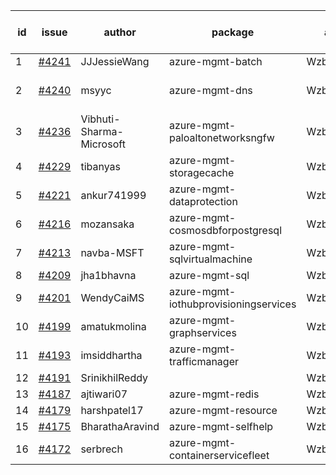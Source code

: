 | id | issue | author | package | assignee | bot advice | created date of issue | target release date | date from target |
| ------ | ------ | ------ | ------ | ------ | ------ | ------ | ------ | :-----: |
| 1 | [#4241](https://github.com/Azure/sdk-release-request/issues/4241) | JJJessieWang | azure-mgmt-batch | Wzb123456789 |  | 06-13 | 07-28 |  |
| 2 | [#4240](https://github.com/Azure/sdk-release-request/issues/4240) | msyyc | azure-mgmt-dns | Wzb123456789 | Attention to inconsistent tag | 06-13 | 07-28 |  |
| 3 | [#4236](https://github.com/Azure/sdk-release-request/issues/4236) | Vibhuti-Sharma-Microsoft | azure-mgmt-paloaltonetworksngfw | Wzb123456789 | new comment. | 06-09 | 07-14 |  |
| 4 | [#4229](https://github.com/Azure/sdk-release-request/issues/4229) | tibanyas | azure-mgmt-storagecache | Wzb123456789 |  | 06-08 | 06-23 |  |
| 5 | [#4221](https://github.com/Azure/sdk-release-request/issues/4221) | ankur741999 | azure-mgmt-dataprotection | Wzb123456789 |  | 05-31 | 06-23 |  |
| 6 | [#4216](https://github.com/Azure/sdk-release-request/issues/4216) | mozansaka | azure-mgmt-cosmosdbforpostgresql | Wzb123456789 | FirstBeta | 05-30 | 06-23 |  |
| 7 | [#4213](https://github.com/Azure/sdk-release-request/issues/4213) | navba-MSFT | azure-mgmt-sqlvirtualmachine | Wzb123456789 |  | 05-30 | 06-23 |  |
| 8 | [#4209](https://github.com/Azure/sdk-release-request/issues/4209) | jha1bhavna | azure-mgmt-sql | Wzb123456789 |  | 05-29 | 06-23 |  |
| 9 | [#4201](https://github.com/Azure/sdk-release-request/issues/4201) | WendyCaiMS | azure-mgmt-iothubprovisioningservices | Wzb123456789 |  | 05-25 | 06-23 |  |
| 10 | [#4199](https://github.com/Azure/sdk-release-request/issues/4199) | amatukmolina | azure-mgmt-graphservices | Wzb123456789 | FirstGA | 05-25 | 06-23 |  |
| 11 | [#4193](https://github.com/Azure/sdk-release-request/issues/4193) | imsiddhartha | azure-mgmt-trafficmanager | Wzb123456789 |  | 05-25 | 06-23 |  |
| 12 | [#4191](https://github.com/Azure/sdk-release-request/issues/4191) | SrinikhilReddy |  | Wzb123456789 |  | 05-23 | 06-23 |  |
| 13 | [#4187](https://github.com/Azure/sdk-release-request/issues/4187) | ajtiwari07 | azure-mgmt-redis | Wzb123456789 |  | 05-22 | 06-23 |  |
| 14 | [#4179](https://github.com/Azure/sdk-release-request/issues/4179) | harshpatel17 | azure-mgmt-resource | Wzb123456789 |  | 05-18 | 06-23 |  |
| 15 | [#4175](https://github.com/Azure/sdk-release-request/issues/4175) | BharathaAravind | azure-mgmt-selfhelp | Wzb123456789 | FirstGA | 05-18 | 06-23 |  |
| 16 | [#4172](https://github.com/Azure/sdk-release-request/issues/4172) | serbrech | azure-mgmt-containerservicefleet | Wzb123456789 | FirstBeta | 05-18 | 06-23 |  |
